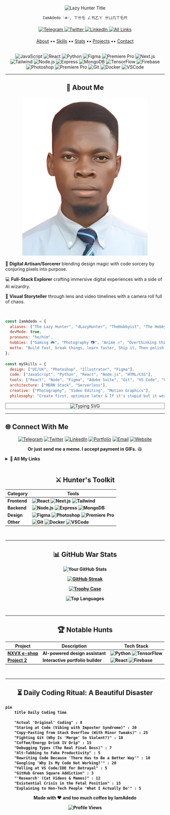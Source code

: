 <!---
IamAdedo/IamAdedo is a ✨ special ✨ repository because its `README.md` (this file) appears on your GitHub profile.
--->

<!-- Dynamic Animated Header -->

<div align="center">
  <img id="time-based-greeting" src="https://readme-typing-svg.demolab.com?font=Fira+Code&weight=600&size=30&duration=4000&pause=1000&color=FF7F11&center=true&vCenter=true&width=500&&height=60&lines=IamAdedo;IamAdedo,+The+Lazy+Hunter;IamAdedo,+The+Hobbyist" alt="Lazy Hunter Title">
  
```markdown
𝙸𝚊𝚖𝙰𝚍𝚎𝚍𝚘 𓆩☬𓆪, ㄒ卄乇 ㄥ卂乙ㄚ 卄凵几ㄒ乇尺
```
 </div>

<!-- 3D Social Links with Interactive Hover -->
<div align="center" style="margin: 20px 0;">
  <a href="https://t.me/IamAdedo" target="_blank">
    <img alt="Telegram" src="https://img.shields.io/badge/-TELEGRAM-26A5E4?style=for-the-badge&logo=telegram&logoColor=white&labelColor=121212&color=121212">
  </a>
  <a href="https://x.com/IamAdedo" target="_blank">
    <img alt="Twitter" src="https://img.shields.io/badge/-TWITTER-1DA1F2?style=for-the-badge&logo=twitter&logoColor=white&labelColor=121212&color=121212">
  </a>
  <a href="https://linkedin.com/in/IamAdedo" target="_blank">
    <img alt="LinkedIn" src="https://img.shields.io/badge/-LINKEDIN-0077B5?style=for-the-badge&logo=linkedin&logoColor=white&labelColor=121212&color=121212">
  </a>
  <a href="https://linktr.ee/IamAdedo" target="_blank">
    <img alt="All Links" src="https://img.shields.io/badge/-ALL_LINKS-FF7F11?style=for-the-badge&logo=linktree&logoColor=white&labelColor=121212&color=121212">
  </a>
</div>

<!-- Interactive Tabs Navigation -->

<div align="center">
  <a href="#-about-me">About</a> ••
  <a href="#%EF%B8%8F-hunters-toolkit">Skills</a> ••
  <a href="#-github-war-stats">Stats</a> ••
  <a href="#-notable-hunts">Projects</a> ••
  <a href="#-connect-with-me">Contact</a>
</div>

<br>

<div align="center">
  
  ![JavaScript](https://img.shields.io/badge/-JavaScript-F7DF1E?logo=javascript&logoColor=black)
![React](https://img.shields.io/badge/-React-61DAFB?logo=react&logoColor=black)
![Python](https://img.shields.io/badge/-Python-3776AB?logo=python&logoColor=white)
![Figma](https://img.shields.io/badge/-Figma-F24E1E?logo=figma&logoColor=white)
![Premiere Pro](https://img.shields.io/badge/-Premiere_Pro-9999FF?logo=adobepremierepro&logoColor=white) ![Next.js](https://img.shields.io/badge/-Next.js-000000?logo=next.js&logoColor=white) ![Tailwind](https://img.shields.io/badge/-Tailwind-06B6D4?logo=tailwindcss&logoColor=white) ![Node.js](https://img.shields.io/badge/-Node.js-339933?logo=node.js&logoColor=white) ![Express](https://img.shields.io/badge/-Express-000000?logo=express&logoColor=white) ![MongoDB](https://img.shields.io/badge/-MongoDB-47A248?logo=mongodb&logoColor=white) ![TensorFlow](https://img.shields.io/badge/-TensorFlow-FF6F00?logo=tensorflow&logoColor=white)  ![Firebase](https://img.shields.io/badge/-Firebase-FFCA28?logo=firebase&logoColor=black) ![Photoshop](https://img.shields.io/badge/-Photoshop-31A8FF?logo=adobephotoshop&logoColor=white) ![Premiere Pro](https://img.shields.io/badge/-Premiere_Pro-9999FF?logo=adobepremierepro&logoColor=white) ![Git](https://img.shields.io/badge/-Git-F05032?logo=git&logoColor=white) ![Docker](https://img.shields.io/badge/-Docker-2496ED?logo=docker&logoColor=white) ![VSCode](https://img.shields.io/badge/-VSCode-007ACC?logo=visualstudiocode&logoColor=white) 

</div>

---

<!-- About Section with 3D Card Effect -->

<h2 id="about" align="center">🎯 <b>About Me</b></h2>

<div align="center">
  
![passport](./files/passport.png)

</div>

🎨 **Digital Artisan/Sorcerer** blending design magic with code sorcery by conjuring pixels into purpose.

💻 **Full-Stack Explorer** crafting immersive digital experiences with a side of AI wizardry. 

📸 **Visual Storyteller** through lens and video timelines with a camera roll full of chaos. 

<br>

```javascript
const IamAdedo = {
  aliases: ["The Lazy Hunter", "dLazyHunter", "TheHobbyist", "The Hobbyist"],
  devMode: true,
  pronouns: "he/him",
  hobbies: ["Gaming 🎮", "Photography 📷", "Anime 🔥", "Overthinking things I already built"],
  motto: "Build fast, break things, learn faster, Ship it, Then polish it."
};

const mySkills = {
  design: ["UI/UX", "Photoshop", "Illustrator", "Figma"],
  code: ["JavaScript", "Python", "React", "Node.js", "HTML/CSS"],
  tools: ["React", "Node", "Figma", "Adobe Suite", "Git", "VS Code", "Google", "Prayer", "ChatGPT"],
  architecture: ["MERN Stack", "Serverless"],
  creative: ["Photography", "Video Editing", "Motion Graphics"],
  philosophy: "Create first, optimize later & If it's stupid but it works, it's not stupid." };
```



<div align="center" style="border: 1px solid grey">
  <img src="https://readme-typing-svg.demolab.com?font=Fira+Code&weight=600&size=30&duration=4000&pause=1000&color=FF7F11&center=true&vCenter=true&width=500&&height=60&lines=Digital+Design+Alchemist;Code+Artisan;Pixel+Perfectionist;Creative+Technologist;The+Lazy+Hunter;Digital+Alchemist;Pixel+Samurai;Ctrl+C+/+Ctrl+V+Expert;Pro+Stack+Overflow+Copy-Paster;Pro+ChatGPT+Copy-Paster;Code+Shinobi;Vibe+Coder" alt="Typing SVG" />
</div>

---

## 🌐 **Connect With Me**
<div align="center">

[![Telegram](https://custom-icon-badges.demolab.com/badge/-TELEGRAM-2CA5E0?style=for-the-badge&logo=telegram&logoColor=white)](https://t.me/IamAdedo) [![Twitter](https://img.shields.io/badge/X-000000?style=for-the-badge&logo=x&logoColor=white)](https://x.com/IamAdedo) [![LinkedIn](https://img.shields.io/badge/LinkedIn-0077B5?style=for-the-badge&logo=linkedin&logoColor=white)](https://linkedin.com/in/IamAdedo) [![Portfolio](https://custom-icon-badges.demolab.com/badge/-PORTFOLIO-FF7F11?style=for-the-badge&logo=star&logoColor=white)](https://about.me/IamAdedo) [![Email](https://custom-icon-badges.demolab.com/badge/-EMAIL-D14836?style=for-the-badge&logo=mail&logoColor=white)](mailto:noreplyadedo@gmail.com) 
[![Website](https://img.shields.io/badge/Website-FF5722?style=for-the-badge&logo=google-chrome&logoColor=white)](https://about.me/IamAdedo)  

**Or just send me a meme. I accept payment in GIFs.** 😆  

</div>

<details>
<summary><b>📌 All My Links</b></summary>
  

<b>Social<b>

[![Messenger](https://img.shields.io/badge/Messenger-00B2FF?style=flat-square&logo=messenger&logoColor=white)](https://m.me/IamAdedo)
[![Instagram](https://img.shields.io/badge/Instagram-E4405F?style=flat-square&logo=instagram&logoColor=white)](https://instagram.com/IamAdedo)
[![Threads](https://img.shields.io/badge/Threads-000000?style=flat-square&logo=threads&logoColor=white)](https://threads.net/IamAdedo)
[![X (Twitter)](https://img.shields.io/badge/X_(Twitter)-000000?style=flat-square&logo=x&logoColor=white)](https://twitter.com/IamAdedo)
[![Facebook](https://img.shields.io/badge/Facebook-1877F2?style=flat-square&logo=facebook&logoColor=white)](https://facebook.com/alabiomoakanbi)
[![LinkedIn](https://img.shields.io/badge/LinkedIn-0A66C2?style=flat-square&logo=linkedin&logoColor=white)](https://linkedin.com/in/IamAdedo)
[![Discord](https://img.shields.io/badge/Discord-5865F2?style=flat-square&logo=discord&logoColor=white)](https://discord.com/users/IamAdedo)  

  
<b>Creative</b>

[![Behance](https://img.shields.io/badge/Behance-1769FF?style=flat-square&logo=behance&logoColor=white)](https://behance.net/IamAdedo)
[![Dribbble](https://img.shields.io/badge/Dribbble-EA4C89?style=flat-square&logo=dribbble&logoColor=white)](https://dribbble.com/IamAdedo)
[![Pinterest](https://img.shields.io/badge/Pinterest-E60023?style=flat-square&logo=pinterest&logoColor=white)](https://pinterest.com/IamAdedo)

<b>Code</h3>

[![GitHub](https://img.shields.io/badge/GitHub-181717?style=flat-square&logo=github&logoColor=white)](https://github.com/IamAdedo)
[![Codepen](https://img.shields.io/badge/Codepen-000000?style=flat-square&logo=codepen&logoColor=white)](https://codepen.io/IamAdedo)
[![GitLab](https://img.shields.io/badge/GitLab-FC6D26?style=flat-square&logo=gitlab&logoColor=white)](https://gitlab.com/IamAdedo)
[![Stack Overflow](https://img.shields.io/badge/Stack_Overflow-F58025?style=flat-square&logo=stackoverflow&logoColor=white)](https://stackoverflow.com/users/IamAdedo)
[![LeetCode](https://img.shields.io/badge/LeetCode-FFA116?style=flat-square&logo=leetcode&logoColor=white)](https://leetcode.com/IamAdedo)
[![Replit](https://img.shields.io/badge/Replit-667881?style=flat-square&logo=replit&logoColor=white)](https://replit.com/@IamAdedo)
[![Kaggle](https://img.shields.io/badge/Kaggle-20BEFF?style=flat-square&logo=kaggle&logoColor=white)](https://kaggle.com/IamAdedo)
</details>

<br>
<!--
### **Socials**  
[![Messenger](https://img.shields.io/badge/Messenger-00B2FF?style=flat-square&logo=messenger&logoColor=white)](https://m.me/IamAdedo)  
[![Instagram](https://img.shields.io/badge/Instagram-E4405F?style=flat-square&logo=instagram&logoColor=white)](https://instagram.com/IamAdedo)  
[![Threads](https://img.shields.io/badge/Threads-000000?style=flat-square&logo=threads&logoColor=white)](https://threads.net/IamAdedo)  
[![X (Twitter)](https://img.shields.io/badge/X_(Twitter)-000000?style=flat-square&logo=x&logoColor=white)](https://twitter.com/IamAdedo)  
[![Facebook](https://img.shields.io/badge/Facebook-1877F2?style=flat-square&logo=facebook&logoColor=white)](https://facebook.com/IamAdedo)  
[![LinkedIn](https://img.shields.io/badge/LinkedIn-0A66C2?style=flat-square&logo=linkedin&logoColor=white)](https://linkedin.com/in/IamAdedo)  
[![Discord](https://img.shields.io/badge/Discord-5865F2?style=flat-square&logo=discord&logoColor=white)](https://discord.com/users/IamAdedo)  

### **Creative**  
[![Behance](https://img.shields.io/badge/Behance-1769FF?style=flat-square&logo=behance&logoColor=white)](https://behance.net/IamAdedo)  
[![Dribbble](https://img.shields.io/badge/Dribbble-EA4C89?style=flat-square&logo=dribbble&logoColor=white)](https://dribbble.com/IamAdedo)  
[![ArtStation](https://img.shields.io/badge/ArtStation-13AFF0?style=flat-square&logo=artstation&logoColor=white)](https://artstation.com/IamAdedo)  
[![Pinterest](https://img.shields.io/badge/Pinterest-E60023?style=flat-square&logo=pinterest&logoColor=white)](https://pinterest.com/IamAdedo)  
[![DeviantArt](https://img.shields.io/badge/DeviantArt-05CC47?style=flat-square&logo=deviantart&logoColor=white)](https://deviantart.com/IamAdedo)  
[![Adobe Portfolio](https://img.shields.io/badge/Adobe_Portfolio-FF0000?style=flat-square&logo=adobe&logoColor=white)](https://portfolio.adobe.com/IamAdedo)  

### **Code**  
[![GitHub](https://img.shields.io/badge/GitHub-181717?style=flat-square&logo=github&logoColor=white)](https://github.com/IamAdedo)  
[![CodePen](https://img.shields.io/badge/CodePen-000000?style=flat-square&logo=codepen&logoColor=white)](https://codepen.io/IamAdedo)  
[![GitLab](https://img.shields.io/badge/GitLab-FC6D26?style=flat-square&logo=gitlab&logoColor=white)](https://gitlab.com/IamAdedo)  
[![Stack Overflow](https://img.shields.io/badge/Stack_Overflow-F58025?style=flat-square&logo=stackoverflow&logoColor=white)](https://stackoverflow.com/users/IamAdedo)  
[![LeetCode](https://img.shields.io/badge/LeetCode-FFA116?style=flat-square&logo=leetcode&logoColor=white)](https://leetcode.com/IamAdedo)  
[![Replit](https://img.shields.io/badge/Replit-667881?style=flat-square&logo=replit&logoColor=white)](https://replit.com/@IamAdedo)  
[![Kaggle](https://img.shields.io/badge/Kaggle-20BEFF?style=flat-square&logo=kaggle&logoColor=white)](https://kaggle.com/IamAdedo) -->

---

<!-- Tech Stack with Animated Icons -->

<h2 align="center">⚔️ <b>Hunter's Toolkit</b></h2>

<div align="center">
  
| Category        | Tools                                                                 |
|-----------------|-----------------------------------------------------------------------|
| **Frontend**    | ![React](https://img.shields.io/badge/-React-61DAFB?logo=react&logoColor=black) ![Next.js](https://img.shields.io/badge/-Next.js-000000?logo=next.js&logoColor=white) ![Tailwind](https://img.shields.io/badge/-Tailwind-06B6D4?logo=tailwindcss&logoColor=white) |
| **Backend**     | ![Node.js](https://img.shields.io/badge/-Node.js-339933?logo=node.js&logoColor=white) ![Express](https://img.shields.io/badge/-Express-000000?logo=express&logoColor=white) ![MongoDB](https://img.shields.io/badge/-MongoDB-47A248?logo=mongodb&logoColor=white) |
| **Design**      | ![Figma](https://img.shields.io/badge/-Figma-F24E1E?logo=figma&logoColor=white) ![Photoshop](https://img.shields.io/badge/-Photoshop-31A8FF?logo=adobephotoshop&logoColor=white) ![Premiere Pro](https://img.shields.io/badge/-Premiere_Pro-9999FF?logo=adobepremierepro&logoColor=white) |
| **Other**       | ![Git](https://img.shields.io/badge/-Git-F05032?logo=git&logoColor=white) ![Docker](https://img.shields.io/badge/-Docker-2496ED?logo=docker&logoColor=white) ![VSCode](https://img.shields.io/badge/-VSCode-007ACC?logo=visualstudiocode&logoColor=white) |

</div>

<br>

---

<!-- GitHub Stats with 3D Effect -->

<h2 align="center">📊 <b>GitHub War Stats</b></h2>

<div align="center">
  
![Your GitHub Stats](https://github-readme-stats.vercel.app/api?username=IamAdedo&show_icons=true&theme=radical)
  
[![GitHub Streak](https://streak-stats.demolab.com?user=IamAdedo&theme=radical&border_radius=10&mode=weekly)](https://git.io/streak-stats)

[![Trophy Case](https://github-profile-trophy.vercel.app/?username=IamAdedo&theme=radical&margin-w=15&row=2&column=4)](https://github.com/ryo-ma/github-profile-trophy)

![Top Languages](https://github-readme-stats.vercel.app/api/top-langs/?username=IamAdedo&layout=compact&theme=nightowl)

</div>

<br />

---

<!-- Featured Projects -->

<h2 align="center">🏆 <b>Notable Hunts</b></h2>

<div align="center">
  
| Project | Description | Tech Stack |
|---------|-------------|------------|
| **[NXVX e-shop](https://vercel.app)** | AI-powered design assistant | ![Python](https://img.shields.io/badge/-Python-3776AB?logo=python&logoColor=white) ![TensorFlow](https://img.shields.io/badge/-TensorFlow-FF6F00?logo=tensorflow&logoColor=white) |
| **[Project 2](link)** | Interactive portfolio builder | ![React](https://img.shields.io/badge/-React-61DAFB?logo=react&logoColor=black) ![Firebase](https://img.shields.io/badge/-Firebase-FFCA28?logo=firebase&logoColor=black) |

</div>

<br>

---

<!-- Daily Coding Habit -->

<h2 align="center">⏳ <b>Daily Coding Ritual: A Beautiful Disaster</b></h2>

```mermaid
pie
    title Daily Coding Time

    "Actual 'Original' Coding" : 8
    "Staring at Code (Vibing with Imposter Syndrome)" : 20
    "Copy-Pasting from Stack Overflow (With Minor Tweaks)" : 25
    "Fighting Git (Why Is 'Merge' So Violent?)" : 10
    "Coffee/Energy Drink IV Drip" : 15
    "Debugging Typos (The Real Final Boss)" : 7
    "Alt-Tabbing to Fake Productivity" : 5
    "Rewriting Code Because 'There Has to Be a Better Way'" : 10
    "Googling 'Why Is My Code Not Working?'" : 20
    "Yelling at VS Code/IDE for Betrayal" : 5
    "GitHub Green Square Addiction" : 3
    "'Research' (Cat Videos & Memes)" : 12
    "Existential Crisis in the Fetal Position" : 15
    "Explaining to Non-Tech People 'What I Actually Do'" : 5

```

<!-- Footer with Animated GIF -->

<div align="center">

  <p>Made with ❤️ and too much coffee by IamAdedo</p>


![Profile Views](https://visitor-badge.laobi.icu/badge?page_id=IamAdedo.IamAdedo&color=blue&label=PROFILE+VIEWS)


</div>
